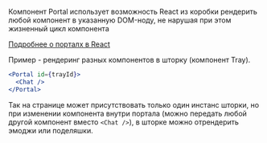 Компонент Portal использует возможность React из коробки рендерить любой компонент в 
указанную DOM-ноду, не нарушая при этом жизненный цикл компонента

[Подробнее о порталх в React](https://reactjs.org/docs/portals.html)

Пример - рендеринг разных компонентов в шторку (компонент Tray). 

``` jsx
<Portal id={trayId}>
  <Chat />
</Portal>
```

Так на странице может присутствовать только один инстанс шторки, но при изменении компонента внутри портала (можно передать любой другой компонент вместо ```<Chat />```), в шторке можно отрендерить эмоджи или поделяшки.
